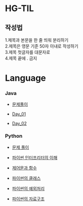 # HG-TIL

## 작성법

1.제목과 본문을 한 줄 띄워 분리하기   
2.제목은 영문 기준 50자 이내로 작성하기    
3.제목 첫글자를 대문자로   
4.제목 끝에 . 금지   



# Language

### Java
 - [문제풀이](https://github.com/JangHyoGwang/TIL/blob/main/Java/%EB%AC%B8%EC%A0%9C%ED%92%80%EC%9D%B4.md)
 
 - [Day_01](https://github.com/JangHyoGwang/TIL/blob/main/Java/Day_01.md)   
 
 - [Day_02](https://github.com/JangHyoGwang/TIL/blob/main/Java/Day_02.md)   
      

### Python
- [문제 풀이](https://github.com/JangHyoGwang/TIL/blob/main/Python/%EB%AC%B8%EC%A0%9C%ED%92%80%EC%9D%B4.md)
 
- [파이썬 인터프리터의 이해](https://github.com/JangHyoGwang/TIL/blob/main/Python/%ED%8C%8C%EC%9D%B4%EC%8D%AC%20%EC%9D%B8%ED%84%B0%ED%94%84%EB%A6%AC%ED%84%B0.ipynb)   

- [제어문과 함수](https://github.com/JangHyoGwang/TIL/blob/main/%EC%A0%9C%EC%96%B4%EB%AC%B8%EA%B3%BC%20%ED%95%A8%EC%88%98.ipynb)    

- [파이썬의 클래스](https://github.com/JangHyoGwang/TIL/blob/main/%ED%8C%8C%EC%9D%B4%EC%8D%AC%EC%9D%98%20%ED%81%B4%EB%9E%98%EC%8A%A4.ipynb)   

- [파이썬의 예외처리](https://github.com/JangHyoGwang/TIL/blob/main/%ED%8C%8C%EC%9D%B4%EC%8D%AC%EC%9D%98%20%EC%98%88%EC%99%B8%EC%B2%98%EB%A6%AC.ipynb)   

- [파이썬의 자료구조](https://github.com/JangHyoGwang/TIL/blob/main/Python/%ED%8C%8C%EC%9D%B4%EC%8D%AC%EC%9D%98%20%EC%9E%90%EB%A3%8C%EA%B5%AC%EC%A1%B0.ipynb)   

